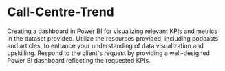 # Call-Centre-Trend
Creating a dashboard in Power BI for visualizing relevant KPIs and metrics in the dataset provided. Utilize the resources provided, including podcasts and articles, to enhance your understanding of data visualization and upskilling. Respond to the client's request by providing a well-designed Power BI dashboard reflecting the requested KPIs.
